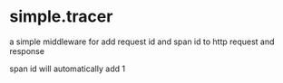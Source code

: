 # simple.tracer

a simple middleware for add request id and span id to http request and response

span id will automatically add 1
